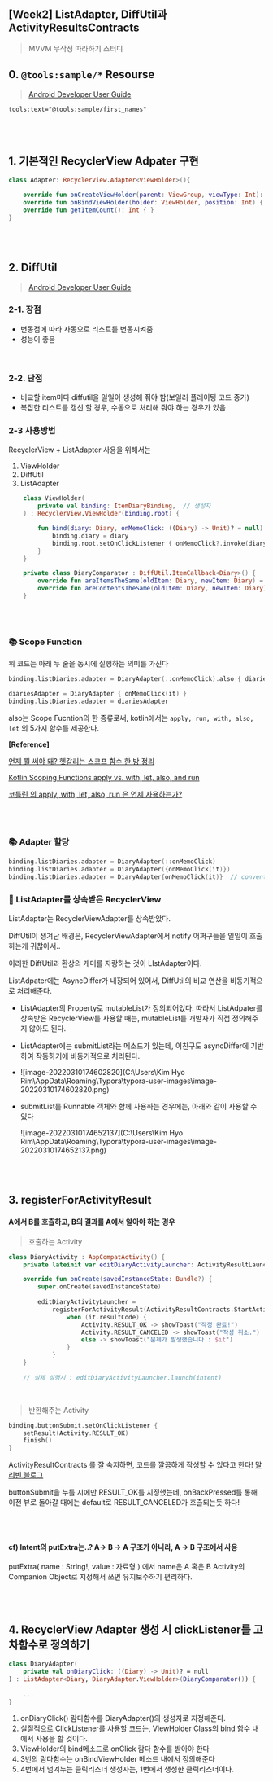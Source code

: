 ## [Week2] ListAdapter, DiffUtil과 ActivityResultsContracts

> MVVM 무작정 따라하기 스터디



## 0. `@tools:sample/*` Resourse


> [Android Developer User Guide](https://developer.android.com/studio/write/tool-attributes?hl=ko#toolssample_resources)


```xml
tools:text="@tools:sample/first_names"
```


<br/><br/>


## 1. 기본적인 RecyclerView Adpater 구현

```kotlin
class Adapter: RecyclerView.Adapter<ViewHolder>(){

    override fun onCreateViewHolder(parent: ViewGroup, viewType: Int): ViewHolder { }
    override fun onBindViewHolder(holder: ViewHolder, position: Int) { }
    override fun getItemCount(): Int { }
}
```

<br/><br/>



## 2. DiffUtil

> [Android Developer User Guide](https://developer.android.com/reference/androidx/recyclerview/widget/DiffUtil) 



### 2-1. 장점

- 변동점에 따라 자동으로 리스트를 변동시켜줌
- 성능이 좋음

<br/>


### 2-2. 단점

- 비교할 item마다 diffutil을 일일이 생성해 줘야 함(보일러 플레이팅 코드 증가)
- 복잡한 리스트를 갱신 할 경우, 수동으로 처리해 줘야 하는 경우가 있음

### 2-3 사용방법

 RecyclerView + ListAdapter 사용을 위해서는

1. ViewHolder
2. DiffUtil
3. ListAdapter

```kotlin
    class ViewHolder(
        private val binding: ItemDiaryBinding,  // 생성자
    ) : RecyclerView.ViewHolder(binding.root) {

        fun bind(diary: Diary, onMemoClick: ((Diary) -> Unit)? = null) {
            binding.diary = diary
            binding.root.setOnClickListener { onMemoClick?.invoke(diary) }
        }
    }

    private class DiaryComparator : DiffUtil.ItemCallback<Diary>() {
        override fun areItemsTheSame(oldItem: Diary, newItem: Diary) = oldItem.id == newItem.id
        override fun areContentsTheSame(oldItem: Diary, newItem: Diary) = oldItem == newItem
    }

```

<br/><br/>


### 📚 Scope Function

위 코드는 아래 두 줄을 동시에 실행하는 의미를 가진다

```kotlin
binding.listDiaries.adapter = DiaryAdapter(::onMemoClick).also { diariesAdapter = it }
```

```kotlin
diariesAdapter = DiaryAdapter { onMemoClick(it) }
binding.listDiaries.adapter = diariesAdapter
```

also는 Scope Fucntion의 한 종류로써, kotlin에서는 `apply, run, with, also, let` 의 5가지 함수를 제공한다.

**[Reference]**

[언제 뭘 써야 돼? 헷갈리는 스코프 함수 한 방 정리](https://haero.tistory.com/21)

[Kotlin Scoping Functions apply vs. with, let, also, and run](https://medium.com/@fatihcoskun/kotlin-scoping-functions-apply-vs-with-let-also-run-816e4efb75f5)

[코틀린 의 apply, with, let, also, run 은 언제 사용하는가?](https://medium.com/@limgyumin/%EC%BD%94%ED%8B%80%EB%A6%B0-%EC%9D%98-apply-with-let-also-run-%EC%9D%80-%EC%96%B8%EC%A0%9C-%EC%82%AC%EC%9A%A9%ED%95%98%EB%8A%94%EA%B0%80-4a517292df29)

<br/><br/>


### 📚 Adapter 할당

```kotlin
binding.listDiaries.adapter = DiaryAdapter(::onMemoClick)
binding.listDiaries.adapter = DiaryAdapter({onMemoClick(it)}) 
binding.listDiaries.adapter = DiaryAdapter{onMemoClick(it)}  // convention
```



### 📝 ListAdapter를 상속받은 RecyclerView

ListAdapter는 RecyclerViewAdapter를 상속받았다.

DiffUtil이 생겨난 배경은, RecyclerViewAdapter에서 notify 어쩌구들을 일일이 호출하는게 귀찮아서..

이러한 DiffUtil과 환상의 케미를 자랑하는 것이 LIstAdapter이다.

ListAdpater에는 AsyncDiffer가 내장되어 있어서, DiffUtil의 비교 연산을 비동기적으로 처리해준다.

- ListAdapter의 Property로 mutableList가 정의되어있다. 따라서 ListAdpater를 상속받은 RecyclerView를 사용할 때는, mutableList를 개발자가 직접 정의해주지 않아도 된다.
- ListAdapter에는 submitList라는 메소드가 있는데, 이친구도 asyncDiffer에 기반하여 작동하기에 비동기적으로 처리된다.
- ![image-20220310174602820](C:\Users\Kim Hyo Rim\AppData\Roaming\Typora\typora-user-images\image-20220310174602820.png)

- submitList를 Runnable 객체와 함께 사용하는 경우에는, 아래와 같이 사용할 수 있다

  ![image-20220310174652137](C:\Users\Kim Hyo Rim\AppData\Roaming\Typora\typora-user-images\image-20220310174652137.png)



<br/><br/>


## 3. registerForActivityResult

#### A에서 B를 호출하고, B의 결과를 A에서 알아야 하는 경우

> 호출하는 Activity

```kotlin
class DiaryActivity : AppCompatActivity() {
    private lateinit var editDiaryActivityLauncher: ActivityResultLauncher<Intent>

    override fun onCreate(savedInstanceState: Bundle?) {
        super.onCreate(savedInstanceState)
        
        editDiaryActivityLauncher =
            registerForActivityResult(ActivityResultContracts.StartActivityForResult()) {
                when (it.resultCode) {
                    Activity.RESULT_OK -> showToast("작정 완료!")
                    Activity.RESULT_CANCELED -> showToast("작성 취소.")
                    else -> showToast("문제가 발생했습니다 : $it")
                }
            }
    }
    
    // 실제 실행시 : editDiaryActivityLauncher.launch(intent)
```

<br/>

> 반환해주는 Activity

```kotlin
binding.buttonSubmit.setOnClickListener {
    setResult(Activity.RESULT_OK)
    finish()
}
```

ActivityResultContracts 를 잘 숙지하면, 코드를 깔끔하게 작성할 수 있다고 한다! [말리빈 블로그](https://modelmaker.tistory.com/entry/Android-StartActivityForResult-Deprecated)

buttonSubmit을 누를 시에만 RESULT_OK를 지정했는데, onBackPressed를 통해 이전 뷰로 돌아갈 때에는 default로 RESULT_CANCELED가 호출되는듯 하다!

<br/><br/>


#### cf) Intent의 putExtra는..? A-> B -> A 구조가 아니라, A -> B 구조에서 사용

putExtra( name : String!, value : 자료형 ) 에서 name은
A 혹은 B Activity의 Companion Object로 지정해서 쓰면 유지보수하기 편리하다.

<br/><br/>



## 4. RecyclerView Adapter 생성 시 clickListener를 고차함수로 정의하기

```kotlin
class DiaryAdapter(
    private val onDiaryClick: ((Diary) -> Unit)? = null
) : ListAdapter<Diary, DiaryAdapter.ViewHolder>(DiaryComparator()) {
    
    ...
}
```

1. onDiaryClick() 람다함수를 DiaryAdapter()의 생성자로 지정해준다.
2. 실질적으로 ClickListener를 사용할 코드는, ViewHolder Class의 bind 함수 내에서 사용을 할 것이다.
3. ViewHolder의 bind메소드로 onClick 람다 함수를 받아야 한다
4. 3번의 람다함수는 onBindViewHolder 메소드 내에서 정의해준다
5. 4번에서 넘겨누는 클릭리스너 생성자는, 1번에서 생성한 클릭리스너이다.

